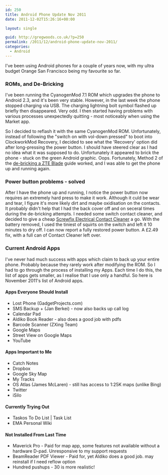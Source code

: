```yaml
---
id: 250
title: Android Phone Update Nov 2011
date: 2011-12-02T15:26:16+00:00

layout: single

guid: http://gregwoods.co.uk/?p=250
permalink: /2011/12/android-phone-update-nov-2011/
categories:
  - Android
---
```

I've been using Android phones for a couple of years now, with my ultra budget Orange San Francisco being my favourite so far.

### ROMs, and De-Bricking

I've been running the CyanogenMod 7.1 ROM which upgrades the phone to Android 2.3, and it's been very stable. However, in the last week the phone stopped charging via USB. The charging lightning bolt symbol flashed up briefly then disappeared. Very odd. I then started having problems with various processes unexpectedly quitting - most noticeably when using the Market app.

So I decided to reflash it with the same CyanogenMod ROM. Unfortunately, instead of following the "switch on with vol-down pressed" to boot into ClockworkMod Recovery, I decided to see what the 'Recovery' option did after long-pressing the power button. I should have steered clear as I had no idea what it was supposed to do. Unfortunately it appeared to brick the phone - stuck on the green Android graphic. Oops. Fortunately, Method 2 of the [de-bricking a ZTE Blade](http://android.modaco.com/topic/343587-guide-de-bricking-a-zte-blade/ "De-bricking Guide") guide worked, and I was able to get the phone up and running again.

### Power button problems - solved

After I have the phone up and running, I notice the power button now requires an extremely hard press to make it work. Although it culd be wear and tear, I figure it's more likely dirt and maybe oxidisation on the contacts. It probably didn't help that I had the back cover off and on seceral times during the de-bricking attempts. I needed some switch contact cleaner, and decided to give a cheap <a href="http://www.screwfix.com/p/de-solv-it-electrical-contact-cleaner/41990" title="Screwfix Electrical Contact Cleaner" target="_blank">Screwfix Electrical Contact Cleaner</a> a go. With the battery removed, I used the tiniest of squirts on the switch and left it 10 minutes to dry off. I can now report a fully restored power button. A £2.49 fix, with a full can of Contact Cleaner left over.

### Current Android Apps

I've never had much success with apps which claim to back up your entire phone. Probably because they rarely work after modifying the ROM. So I had to go through the process of installing my Apps. Each time I do this, the list of apps gets smaller, as I realise that I use only a handful. So here is November 2011's list of Android apps.

#### Apps Everyone Should Install

  * Lost Phone (GadgetProjects.com)
  * SMS Backup + (Jan Berkei) - now also backs up call log
  * Calendar Pad
  * Aldiko Book Reader - also does a good job with pdfs
  * Barcode Scanner (ZXing Team)
  * Google Maps
  * Street View on Google Maps
  * YouTube

#### Apps Important to Me

  * Catch Notes
  * Dropbox
  * Google Sky Map
  * My Tracks
  * OS Atlas (James McLaren) - still has access to 1:25K maps (unlike Bing)
  * Twitter
  * iSilo

#### Currently Trying Out

  * Taskos To Do List | Task List
  * EMA Personal Wiki

#### Not Installed From Last Time

  * Maverick Pro - Paid for map app, some features not available without a hardware D-pad. Unresponsive to my support requests
  * BeamReader PDF Viewer - Paid for, yet Aldiko does a good job. may reinstall if I need reflow option
  * Hundred pushups - 30 is more realistic!